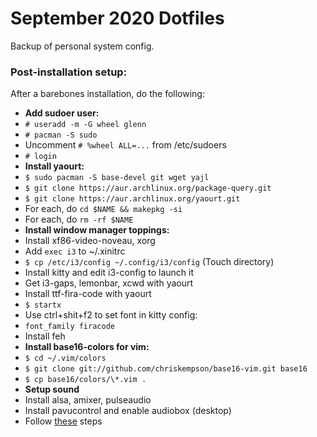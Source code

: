 <h1> September 2020 Dotfiles </h1>

Backup of personal system config.

<h3> Post-installation setup: </h3>

<p>
    After a barebones installation, do the following:
</p>
<ul>
  <li><b>Add sudoer user:</b>
  <li><code># useradd -m -G wheel glenn</code>
  <li><code># pacman -S sudo</code>
  <li>Uncomment <code># %wheel ALL=...</code> from /etc/sudoers
  <li><code># login</code>
  <li><b>Install yaourt:</b>
  <li><code>$ sudo pacman -S base-devel git wget yajl</code>
  <li><code>$ git clone https://aur.archlinux.org/package-query.git</code>
  <li><code>$ git clone https://aur.archlinux.org/yaourt.git</code>
  <li>For each, do <code>cd $NAME && makepkg -si</code>
  <li>For each, do <code>rm -rf $NAME</code>
  <li><b>Install window manager toppings:</b>
  <li>Install xf86-video-noveau, xorg
  <li>Add <code>exec i3</code> to ~/.xinitrc
  <li><code>$ cp /etc/i3/config ~/.config/i3/config</code> (Touch directory)
  <li>Install kitty and edit i3-config to launch it
  <li>Get i3-gaps, lemonbar, xcwd with yaourt
  <li>Install ttf-fira-code with yaourt
  <li><code>$ startx</code>
  <li>Use ctrl+shit+f2 to set font in kitty config:
  <li><code>font_family firacode</code>
  <li>Install feh
  <li><b>Install base16-colors for vim:</b>
  <li><code>$ cd ~/.vim/colors</code>
  <li><code>$ git clone git://github.com/chriskempson/base16-vim.git base16</code>
  <li><code>$ cp base16/colors/\*.vim .</code>
  <li><b>Setup sound</b>
  <li>Install alsa, amixer, pulseaudio
  <li>Install pavucontrol and enable audiobox (desktop)
  <li>Follow <a href="https://medium.com/@gamunu/enable-high-quality-audio-on-linux-6f16f3fe7e1f">these</a> steps
</ul>
